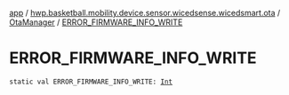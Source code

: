 [app](../../index.md) / [hwp.basketball.mobility.device.sensor.wicedsense.wicedsmart.ota](../index.md) / [OtaManager](index.md) / [ERROR_FIRMWARE_INFO_WRITE](.)

# ERROR_FIRMWARE_INFO_WRITE

`static val ERROR_FIRMWARE_INFO_WRITE: `[`Int`](https://kotlinlang.org/api/latest/jvm/stdlib/kotlin/-int/index.html)